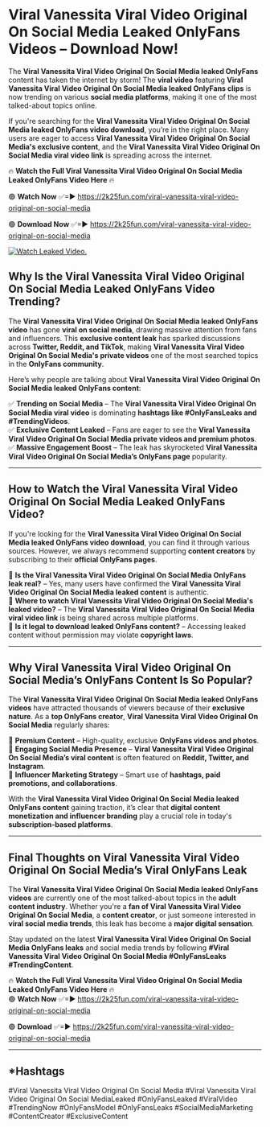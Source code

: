 # Viral Vanessita Viral Video Original On Social Media Leaked OnlyFans Videos – Download Now!

The **Viral Vanessita Viral Video Original On Social Media leaked OnlyFans** content has taken the internet by storm! The **viral video** featuring **Viral Vanessita Viral Video Original On Social Media leaked OnlyFans clips** is now trending on various **social media platforms**, making it one of the most talked-about topics online.  

If you're searching for the **Viral Vanessita Viral Video Original On Social Media leaked OnlyFans video download**, you’re in the right place. Many users are eager to access **Viral Vanessita Viral Video Original On Social Media's exclusive content**, and the **Viral Vanessita Viral Video Original On Social Media viral video link** is spreading across the internet.  

🔥 **Watch the Full Viral Vanessita Viral Video Original On Social Media Leaked OnlyFans Video Here** 🔥  

🟢 **Watch Now** ✅=► https://2k25fun.com/viral-vanessita-viral-video-original-on-social-media

🟢 **Download Now** ✅=► https://2k25fun.com/viral-vanessita-viral-video-original-on-social-media

[![Watch Leaked Video.](https://miro.medium.com/v2/resize:fit:828/format:webp/1*cilzJN44JGOrTw9NJCrNHA.gif "Watch Leaked Video")](https://2k25fun.com/viral-vanessita-viral-video-original-on-social-media)

## **Why Is the Viral Vanessita Viral Video Original On Social Media Leaked OnlyFans Video Trending?**  

The **Viral Vanessita Viral Video Original On Social Media leaked OnlyFans video** has gone **viral on social media**, drawing massive attention from fans and influencers. This **exclusive content leak** has sparked discussions across **Twitter, Reddit, and TikTok**, making **Viral Vanessita Viral Video Original On Social Media's private videos** one of the most searched topics in the **OnlyFans community**.  

Here’s why people are talking about **Viral Vanessita Viral Video Original On Social Media leaked OnlyFans content**:  

✅ **Trending on Social Media** – The **Viral Vanessita Viral Video Original On Social Media viral video** is dominating **hashtags like #OnlyFansLeaks and #TrendingVideos**.  
✅ **Exclusive Content Leaked** – Fans are eager to see the **Viral Vanessita Viral Video Original On Social Media private videos and premium photos**.  
✅ **Massive Engagement Boost** – The leak has skyrocketed **Viral Vanessita Viral Video Original On Social Media’s OnlyFans page** popularity.  

---

## **How to Watch the Viral Vanessita Viral Video Original On Social Media Leaked OnlyFans Video?**  

If you're looking for the **Viral Vanessita Viral Video Original On Social Media leaked OnlyFans video download**, you can find it through various sources. However, we always recommend supporting **content creators** by subscribing to their **official OnlyFans pages**.  

🔹 **Is the Viral Vanessita Viral Video Original On Social Media OnlyFans leak real?** – Yes, many users have confirmed the **Viral Vanessita Viral Video Original On Social Media leaked content** is authentic.  
🔹 **Where to watch Viral Vanessita Viral Video Original On Social Media's leaked video?** – The **Viral Vanessita Viral Video Original On Social Media viral video link** is being shared across multiple platforms.  
🔹 **Is it legal to download leaked OnlyFans content?** – Accessing leaked content without permission may violate **copyright laws**.  

---

## **Why Viral Vanessita Viral Video Original On Social Media’s OnlyFans Content Is So Popular?**  

The **Viral Vanessita Viral Video Original On Social Media leaked OnlyFans videos** have attracted thousands of viewers because of their **exclusive nature**. As a **top OnlyFans creator**, **Viral Vanessita Viral Video Original On Social Media** regularly shares:  

📌 **Premium Content** – High-quality, exclusive **OnlyFans videos and photos**.  
📌 **Engaging Social Media Presence** – **Viral Vanessita Viral Video Original On Social Media’s viral content** is often featured on **Reddit, Twitter, and Instagram**.  
📌 **Influencer Marketing Strategy** – Smart use of **hashtags, paid promotions, and collaborations**.  

With the **Viral Vanessita Viral Video Original On Social Media leaked OnlyFans content** gaining traction, it’s clear that **digital content monetization and influencer branding** play a crucial role in today's **subscription-based platforms**.  

---

## **Final Thoughts on Viral Vanessita Viral Video Original On Social Media’s Viral OnlyFans Leak**  

The **Viral Vanessita Viral Video Original On Social Media leaked OnlyFans videos** are currently one of the most talked-about topics in the **adult content industry**. Whether you're a **fan of Viral Vanessita Viral Video Original On Social Media**, a **content creator**, or just someone interested in **viral social media trends**, this leak has become a **major digital sensation**.  

Stay updated on the latest **Viral Vanessita Viral Video Original On Social Media OnlyFans leaks** and social media trends by following **#Viral Vanessita Viral Video Original On Social Media #OnlyFansLeaks #TrendingContent**.  

🔥 **Watch the Full Viral Vanessita Viral Video Original On Social Media Leaked OnlyFans Video Here** 🔥  
🟢 **Watch Now** ✅=► https://2k25fun.com/viral-vanessita-viral-video-original-on-social-media

🟢 **Download** ✅=► https://2k25fun.com/viral-vanessita-viral-video-original-on-social-media

---

## *Hashtags
#Viral Vanessita Viral Video Original On Social Media #Viral Vanessita Viral Video Original On Social MediaLeaked #OnlyFansLeaked #ViralVideo #TrendingNow #OnlyFansModel #OnlyFansLeaks #SocialMediaMarketing #ContentCreator #ExclusiveContent  